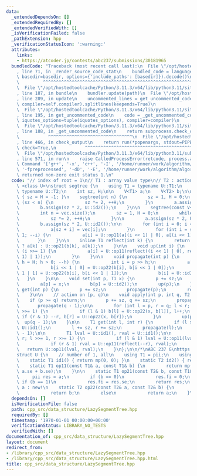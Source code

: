 ```yaml
---
data:
  _extendedDependsOn: []
  _extendedRequiredBy: []
  _extendedVerifiedWith: []
  _isVerificationFailed: false
  _pathExtension: hpp
  _verificationStatusIcon: ':warning:'
  attributes:
    links:
    - https://atcoder.jp/contests/abc237/submissions/30181965
  bundledCode: "Traceback (most recent call last):\n  File \"/opt/hostedtoolcache/Python/3.11.3/x64/lib/python3.11/site-packages/onlinejudge_verify/documentation/build.py\"\
    , line 71, in _render_source_code_stat\n    bundled_code = language.bundle(stat.path,\
    \ basedir=basedir, options={'include_paths': [basedir]}).decode()\n          \
    \         ^^^^^^^^^^^^^^^^^^^^^^^^^^^^^^^^^^^^^^^^^^^^^^^^^^^^^^^^^^^^^^^^^^^^^^^^^^^^^^^^^\n\
    \  File \"/opt/hostedtoolcache/Python/3.11.3/x64/lib/python3.11/site-packages/onlinejudge_verify/languages/cplusplus.py\"\
    , line 187, in bundle\n    bundler.update(path)\n  File \"/opt/hostedtoolcache/Python/3.11.3/x64/lib/python3.11/site-packages/onlinejudge_verify/languages/cplusplus_bundle.py\"\
    , line 289, in update\n    uncommented_lines = get_uncommented_code(path, iquotes=self.iquotes,\
    \ compiler=self.compiler).splitlines(keepends=True)\n                        ^^^^^^^^^^^^^^^^^^^^^^^^^^^^^^^^^^^^^^^^^^^^^^^^^^^^^^^^^^^^^^^^^^^^^^^^\n\
    \  File \"/opt/hostedtoolcache/Python/3.11.3/x64/lib/python3.11/site-packages/onlinejudge_verify/languages/cplusplus_bundle.py\"\
    , line 195, in get_uncommented_code\n    code = _get_uncommented_code(path.resolve(),\
    \ iquotes_options=tuple(iquotes_options), compiler=compiler)\n           ^^^^^^^^^^^^^^^^^^^^^^^^^^^^^^^^^^^^^^^^^^^^^^^^^^^^^^^^^^^^^^^^^^^^^^^^^^^^^^^^^^^^^^^^^^^^^^^^\n\
    \  File \"/opt/hostedtoolcache/Python/3.11.3/x64/lib/python3.11/site-packages/onlinejudge_verify/languages/cplusplus_bundle.py\"\
    , line 188, in _get_uncommented_code\n    return subprocess.check_output(command)\n\
    \           ^^^^^^^^^^^^^^^^^^^^^^^^^^^^^^^^\n  File \"/opt/hostedtoolcache/Python/3.11.3/x64/lib/python3.11/subprocess.py\"\
    , line 466, in check_output\n    return run(*popenargs, stdout=PIPE, timeout=timeout,\
    \ check=True,\n           ^^^^^^^^^^^^^^^^^^^^^^^^^^^^^^^^^^^^^^^^^^^^^^^^^^^^^^^^^\n\
    \  File \"/opt/hostedtoolcache/Python/3.11.3/x64/lib/python3.11/subprocess.py\"\
    , line 571, in run\n    raise CalledProcessError(retcode, process.args,\nsubprocess.CalledProcessError:\
    \ Command '['g++', '-x', 'c++', '-I', '/home/runner/work/algorithm/algorithm',\
    \ '-fpreprocessed', '-dD', '-E', '/home/runner/work/algorithm/algorithm/cpp_src/data_structure/LazySegmentTree.hpp']'\
    \ returned non-zero exit status 1.\n"
  code: "// index of root = 1\n// T1 : array value type\n// T2 : action type\n\ntemplate\
    \ <class U>\nstruct segtree {\n    using T1 = typename U::T1;\n    using T2 =\
    \ typename U::T2;\n    int sz, H;\n\n    V<T1> a;\n    V<T2> b;\n\n    segtree()\
    \ { sz = H = -1; }\n    segtree(int n) {\n        sz = 1, H = 0;\n        while\
    \ (sz < n) {\n            sz *= 2, ++H;\n        }\n        a.assign(sz * 2, U::id1());\n\
    \        b.assign(sz * 2, U::id2());\n    }\n\n    segtree(const V<T1>& vec) {\n\
    \        int n = vec.size();\n        sz = 1, H = 0;\n        while (sz < n) {\n\
    \            sz *= 2, ++H;\n        }\n\n        a.assign(sz * 2, U::id1());\n\
    \        b.assign(sz * 2, U::id2());\n\n        for (int i = 0; i < n; ++i) {\n\
    \            a[sz + i] = vec[i];\n        }\n        for (int i = sz - 1; i >=\
    \ 1; --i) {\n            a[i] = U::op11(a[(i << 1) | 0], a[(i << 1) | 1]);\n \
    \       }\n    }\n\n    inline T1 reflect(int k) {\n        return b[k] == U::id2()\
    \ ? a[k] : U::op21(b[k], a[k]);\n    }\n\n    void up(int i) {\n        while\
    \ (i >>= 1) {\n            a[i] = U::op11(reflect((i << 1) | 0), reflect((i <<\
    \ 1) | 1));\n        }\n    }\n\n    void propagate(int p) {\n        for (int\
    \ h = H; h > 0; --h) {\n            int i = p >> h;\n            a[i] = reflect(i);\n\
    \            b[i << 1 | 0] = U::op22(b[i], b[i << 1 | 0]);\n            b[i <<\
    \ 1 | 1] = U::op22(b[i], b[i << 1 | 1]);\n            b[i] = U::id2();\n     \
    \   }\n    }\n\n    void set(int p, T1 x) {\n        p += sz;\n        propagate(p);\n\
    \        a[p] = x;\n        b[p] = U::id2();\n        up(p);\n    }\n\n    T1\
    \ get(int p) {\n        p += sz;\n        propagate(p);\n        return reflect(p);\n\
    \    }\n\n    // action on [p, q)\n    void apply(int p, int q, T2 x) {\n    \
    \    if (p >= q) return;\n        p += sz, q += sz;\n        propagate(p);\n \
    \       propagate(q - 1);\n\n        for (int l = p, r = q; l < r; l >>= 1, r\
    \ >>= 1) {\n            if (l & 1) b[l] = U::op22(x, b[l]), l++;\n           \
    \ if (r & 1) --r, b[r] = U::op22(x, b[r]);\n        }\n        up(p);\n      \
    \  up(q - 1);\n    }\n\n    T1 get(int l, int r) {\n        if (l >= r) return\
    \ U::id1();\n        l += sz, r += sz;\n        propagate(l);\n        propagate(r\
    \ - 1);\n\n        T1 lval = U::id1(), rval = U::id1();\n\n        for (; l <\
    \ r; l >>= 1, r >>= 1) {\n            if (l & 1) lval = U::op11(lval, reflect(l++));\n\
    \            if (r & 1) rval = U::op11(reflect(--r), rval);\n        }\n     \
    \   return U::op11(lval, rval);\n    }\n};\n\n/*\nABC 237 G\nhttps://atcoder.jp/contests/abc237/submissions/30181965\n\
    struct U {\n    // number of 1, all\n    using T1 = pii;\n    using T2 = int;\n\
    \    static T1 id1() { return mp(0, 0); }\n    static T2 id2() { return -1; }\n\
    \    static T1 op11(const T1& a, const T1& b) {\n        return mp(a.fi + b.fi,\
    \ a.se + b.se);\n    }\n\n    static T1 op21(const T2& b, const T1& a) {\n   \
    \     pii res = a;\n        if (b == 0)\n            res.fi = 0;\n        else\
    \ if (b == 1)\n            res.fi = res.se;\n        return res;\n    }\n    //\
    \ a : new!\n    static T2 op22(const T2& a, const T2& b) {\n        if (a == id2())\n\
    \            return b;\n        else\n            return a;\n    }\n};/*"
  dependsOn: []
  isVerificationFile: false
  path: cpp_src/data_structure/LazySegmentTree.hpp
  requiredBy: []
  timestamp: '1970-01-01 00:00:00+00:00'
  verificationStatus: LIBRARY_NO_TESTS
  verifiedWith: []
documentation_of: cpp_src/data_structure/LazySegmentTree.hpp
layout: document
redirect_from:
- /library/cpp_src/data_structure/LazySegmentTree.hpp
- /library/cpp_src/data_structure/LazySegmentTree.hpp.html
title: cpp_src/data_structure/LazySegmentTree.hpp
---
```

